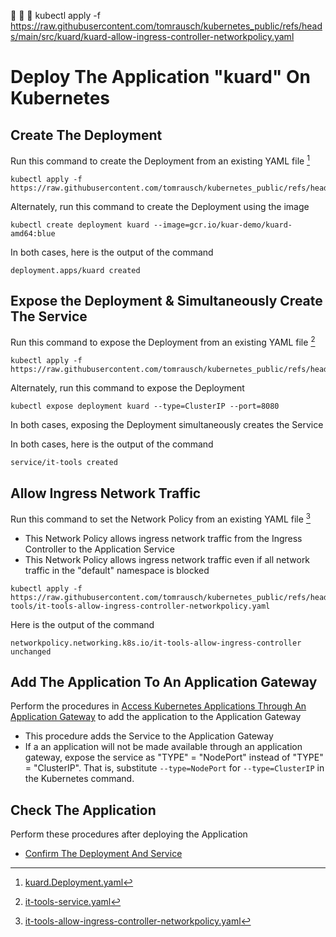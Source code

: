 🔹 
🔹 
🔹 kubectl apply -f https://raw.githubusercontent.com/tomrausch/kubernetes_public/refs/heads/main/src/kuard/kuard-allow-ingress-controller-networkpolicy.yaml




# Deploy The Application "kuard" On Kubernetes

## Create The Deployment
Run this command to create the Deployment from an existing YAML file [^kuard.Deployment.yaml]
```
kubectl apply -f https://raw.githubusercontent.com/tomrausch/kubernetes_public/refs/heads/main/src/kuard/kuard.Deployment.yaml
```
[^kuard.Deployment.yaml]: [kuard.Deployment.yaml](https://github.com/tomrausch/kubernetes_public/blob/main/src/kuard/kuard.Deployment.yaml)

Alternately, run this command to create the Deployment using the image
```
kubectl create deployment kuard --image=gcr.io/kuar-demo/kuard-amd64:blue
```

In both cases, here is the output of the command
```
deployment.apps/kuard created
``` 
 
## Expose the Deployment & Simultaneously Create The Service
Run this command to expose the Deployment from an existing YAML file [^kuard.Service.yaml]
```
kubectl apply -f https://raw.githubusercontent.com/tomrausch/kubernetes_public/refs/heads/main/src/kuard/kuard.Service.yaml
```
[^kuard.Service.yaml]: [it-tools-service.yaml](https://github.com/tomrausch/kubernetes_public/blob/main/src/kuard/kuard.Service.yaml)

Alternately, run this command to expose the Deployment 
```
kubectl expose deployment kuard --type=ClusterIP --port=8080
```

In both cases, exposing the Deployment simultaneously creates the Service

In both cases, here is the output of the command
```
service/it-tools created
``` 

## Allow Ingress Network Traffic
Run this command to set the Network Policy from an existing YAML file [^it-tools-allow-ingress-controller-networkpolicy.yaml]
- This Network Policy allows ingress network traffic from the Ingress Controller to the Application Service
- This Network Policy allows ingress network traffic even if all network traffic in the "default" namespace is blocked
```
kubectl apply -f https://raw.githubusercontent.com/tomrausch/kubernetes_public/refs/heads/main/src/it-tools/it-tools-allow-ingress-controller-networkpolicy.yaml
```
[^it-tools-allow-ingress-controller-networkpolicy.yaml]: [it-tools-allow-ingress-controller-networkpolicy.yaml](https://github.com/tomrausch/kubernetes_public/blob/main/src/it-tools/it-tools-allow-ingress-controller-networkpolicy.yaml)

Here is the output of the command
```
networkpolicy.networking.k8s.io/it-tools-allow-ingress-controller unchanged
```


## Add The Application To An Application Gateway
Perform the procedures in [Access Kubernetes Applications Through An Application Gateway](https://github.com/tomrausch/kubernetes_public/blob/7245f5e7dda852ffa6ef40769669db586e52046d/doc/Access%20Kubernetes%20Applications%20Through%20An%20Application%20Gateway.md) to add the application to the Application Gateway
- This procedure adds the Service to the Application Gateway
- If a an application will not be made available through an application gateway, expose the service as "TYPE" = "NodePort" instead of "TYPE" = "ClusterIP". That is, substitute ```--type=NodePort``` for ```--type=ClusterIP``` in the Kubernetes command.

## Check The Application
Perform these procedures after deploying the Application
- [Confirm The Deployment And Service](https://github.com/tomrausch/kubernetes_public/blob/9569089708b8f66adc3a30add0f74f5c53544dd3/doc/Confirm%20The%20Deployment%20And%20Service.md) 
